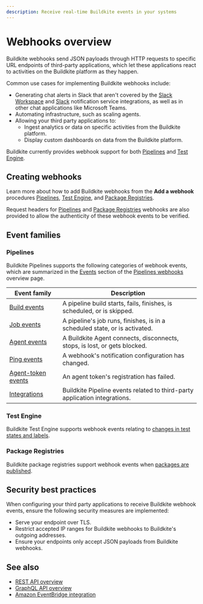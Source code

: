 ```yaml
---
description: Receive real-time Buildkite events in your systems
---
```


# Webhooks overview

Buildkite webhooks send JSON payloads through HTTP requests to specific URL endpoints of third-party applications, which let these applications react to activities on the Buildkite platform as they happen.

Common use cases for implementing Buildkite webhooks include:

- Generating chat alerts in Slack that aren't covered by the [Slack Workspace](/docs/platform/integrations/slack-workspace) and [Slack](/docs/pipelines/integrations/notifications/slack) notification service integrations, as well as in other chat applications like Microsoft Teams.
- Automating infrastructure, such as scaling agents.
- Allowing your third party applications to:
    * Ingest analytics or data on specific activities from the Buildkite platform.
    * Display custom dashboards on data from the Buildkite platform.

Buildkite currently provides webhook support for both [Pipelines](/docs/apis/webhooks/pipelines) and [Test Engine](/docs/apis/webhooks/test-engine).

## Creating webhooks

Learn more about how to add Buildkite webhooks from the **Add a webhook** procedures [Pipelines](/docs/apis/webhooks/pipelines#add-a-webhook), [Test Engine](/docs/apis/webhooks/test-engine#add-a-webhook), and [Package Registries](/docs/apis/webhooks/package-registries#add-a-webhook).

Request headers for [Pipelines](/docs/apis/webhooks/pipelines#http-headers) and [Package Registries](/docs/apis/webhooks/package-registries#http-headers) webhooks are also provided to allow the authenticity of these webhook events to be verified.

## Event families

### Pipelines

Buildkite Pipelines supports the following categories of webhook events, which are summarized in the [Events](/docs/apis/webhooks/pipelines#events) section of the [Pipelines webhooks](/docs/apis/webhooks/pipelines) overview page.

| Event family | Description |
|--------------|-------------|
| [Build events](/docs/apis/webhooks/pipelines/build-events) | A pipeline build starts, fails, finishes, is scheduled, or is skipped. |
| [Job events](/docs/apis/webhooks/pipelines/job-events) | A pipeline's job runs, finishes, is in a scheduled state, or is activated. |
| [Agent events](/docs/apis/webhooks/pipelines/agent-events) | A Buildkite Agent connects, disconnects, stops, is lost, or gets blocked. |
| [Ping events](/docs/apis/webhooks/pipelines/ping-events) | A webhook's notification configuration has changed. |
| [Agent-token events](/docs/apis/webhooks/pipelines/agent-token-events) | An agent token's registration has failed. |
| [Integrations](/docs/apis/webhooks/pipelines/integrations) | Buildkite Pipeline events related to third-party application integrations. |

### Test Engine

Buildkite Test Engine supports webhook events relating to [changes in test states and labels](/docs/apis/webhooks/test-engine).

### Package Registries

Buildkite package registries support webhook events when [packages are published](/docs/apis/webhooks/package_registries).

## Security best practices

When configuring your third party applications to receive Buildkite webhook events, ensure the following security measures are implemented:

- Serve your endpoint over TLS.
- Restrict accepted IP ranges for Buildkite webhooks to Buildkite's outgoing addresses.
- Ensure your endpoints only accept JSON payloads from Buildkite webhooks.

## See also

- [REST API overview](/docs/apis/rest-api)
- [GraphQL API overview](/docs/apis/graphql-api)
- [Amazon EventBridge integration](/docs/pipelines/integrations/observability/amazon-eventbridge)
